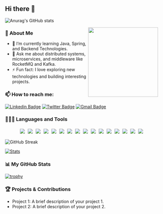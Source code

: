 ## Hi there 👋

![Anurag's GitHub stats](https://github-readme-stats.vercel.app/api?username=vzer200&show_icons=true&theme=highcontrast&bg_color=45,283c86,45a247&title_color=ffffff&text_color=dcdcdc&icon_color=ffd700)

<img align='right' src="https://media.giphy.com/media/M9gbBd9nbDrOTu1Mqx/giphy.gif" width="230">

### 🔭 About Me
- 🌱 I’m currently learning Java, Spring, and Backend Technologies.
- 💬 Ask me about distributed systems, microservices, and middleware like RocketMQ and Kafka.
- ⚡ Fun fact: I love exploring new technologies and building interesting projects.

### 📫 How to reach me:
[![Linkedin Badge](https://img.shields.io/badge/-vzer200-blue?style=flat-square&logo=Linkedin&logoColor=white&link=https://www.linkedin.com/in/vzer200/)](https://www.linkedin.com/in/vzer200/)
[![Twitter Badge](https://img.shields.io/badge/-@vzer200-1DA1F2?style=flat-square&logo=twitter&logoColor=white&link=https://twitter.com/vzer200)](https://twitter.com/vzer200)
[![Gmail Badge](https://img.shields.io/badge/-vzer200@gmail.com-c14438?style=flat-square&logo=Gmail&logoColor=white&link=mailto:vzer200@gmail.com)](mailto:vzer200@gmail.com)

### 👨🏻‍💻 Languages and Tools
<div style="display: flex; flex-wrap: wrap; justify-content: center;">
    <img src="https://img.shields.io/badge/-Java-blue" style="margin: 5px;"/>
    <img src="https://img.shields.io/badge/-Spring-green" style="margin: 5px;"/>
    <img src="https://img.shields.io/badge/-Spring%20Boot-brightgreen" style="margin: 5px;"/>
    <img src="https://img.shields.io/badge/-MySQL-blue" style="margin: 5px;"/>
    <img src="https://img.shields.io/badge/-RocketMQ-red" style="margin: 5px;"/>
    <img src="https://img.shields.io/badge/-PostgreSQL-blue" style="margin: 5px;"/>
    <img src="https://img.shields.io/badge/-Redis-red" style="margin: 5px;"/>
    <img src="https://img.shields.io/badge/-Kafka-black" style="margin: 5px;"/>
    <img src="https://img.shields.io/badge/-Docker-blue" style="margin: 5px;"/>
    <img src="https://img.shields.io/badge/-Git-orange" style="margin: 5px;"/>
    <img src="https://img.shields.io/badge/-GitHub-black" style="margin: 5px;"/>
    <img src="https://img.shields.io/badge/-Maven-red" style="margin: 5px;"/>
    <img src="https://img.shields.io/badge/-Gradle-green" style="margin: 5px;"/>
    <img src="https://img.shields.io/badge/-Jenkins-blue" style="margin: 5px;"/>
    <img src="https://img.shields.io/badge/-JUnit-green" style="margin: 5px;"/>
    <img src="https://img.shields.io/badge/-Apache%20Tomcat-orange" style="margin: 5px;"/>
</div>

![GitHub Streak](https://streak-stats.demolab.com/?user=vzer200&theme=highcontrast&hide_border=true&background=000000&ring=FF6347&fire=FF4500&currStreakNum=FFFFFF&sideNums=FFFFFF&currStreakLabel=FF6347&sideLabels=FF6347)

[![Stats](https://github-readme-stats.vercel.app/api?username=vzer200&show_icons=true&theme=radical)](https://github-readme-stats.vercel.app/api?username=vzer200&show_icons=true&theme=radical)

### 📊 My GitHub Stats
[![trophy](https://github-profile-trophy.vercel.app/?username=vzer200&theme=juicyfresh&no-frame=true&row=1&&margin-w=20&no-bg=true)](https://github-profile-trophy.vercel.app/?username=vzer200&theme=juicyfresh&no-frame=true&row=1&&margin-w=20&no-bg=true)

### 🏆 Projects & Contributions
- Project 1: A brief description of your project 1.
- Project 2: A brief description of your project 2.

